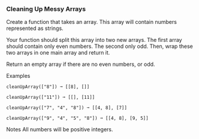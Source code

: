 ### Cleaning Up Messy Arrays

Create a function that takes an array. This array will contain numbers represented as strings.

Your function should split this array into two new arrays. The first array should contain only even numbers. The second only odd. Then, wrap these two arrays in one main array and return it.

Return an empty array if there are no even numbers, or odd.

Examples

```
cleanUpArray(["8"]) ➞ [[8], []]

cleanUpArray(["11"]) ➞ [[], [11]]

cleanUpArray(["7", "4", "8"]) ➞ [[4, 8], [7]]

cleanUpArray(["9", "4", "5", "8"]) ➞ [[4, 8], [9, 5]]
```

Notes
All numbers will be positive integers.
